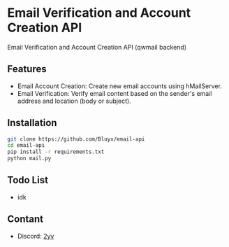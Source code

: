 # Email Verification and Account Creation API
Email Verification and Account Creation API (qwmail backend)

## Features
- Email Account Creation: Create new email accounts using hMailServer.
- Email Verification: Verify email content based on the sender's email address and location (body or subject).


## Installation
```bash
git clone https://github.com/Bluyx/email-api
cd email-api
pip install -r requirements.txt
python mail.py
```

## Todo List
- idk

## Contant
- Discord: <a href="https://discord.com/users/251794521908576257">2yv</a>
